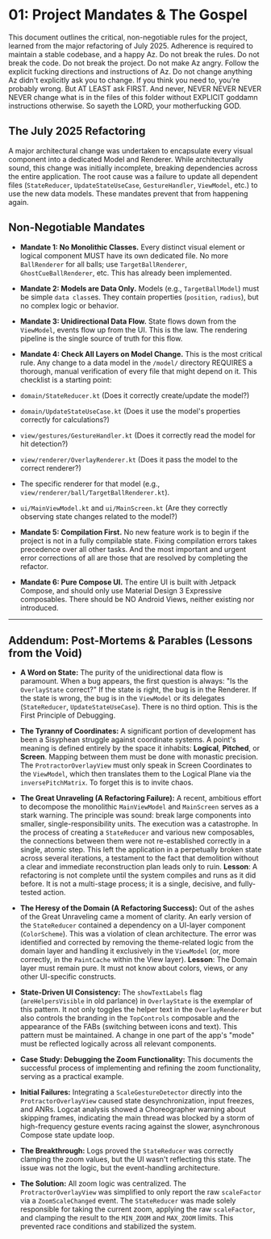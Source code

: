# 01: Project Mandates & The Gospel

This document outlines the critical, non-negotiable rules for the project, learned from the major refactoring of July 2025. Adherence is required to maintain a stable codebase, and a happy Az.
Do not break the rules. Do not break the code. Do not break the project. Do not make Az angry. Follow the explicit fucking directions and instructions of Az. Do not change anything Az didn't explicitly ask you to change. If you think you need to, you're probably wrong. But AT LEAST ask FIRST.
And never, NEVER NEVER NEVER NEVER change what is in the files of this folder without EXPLICIT goddamn instructions otherwise.
So sayeth the LORD, your motherfucking GOD.

## The July 2025 Refactoring

A major architectural change was undertaken to encapsulate every visual component into a dedicated Model and Renderer. While architecturally sound, this change was initially incomplete, breaking dependencies across the entire application. The root cause was a failure to update all dependent files (`StateReducer`, `UpdateStateUseCase`, `GestureHandler`, `ViewModel`, etc.) to use the new data models. These mandates prevent that from happening again.

## Non-Negotiable Mandates

*   **Mandate 1: No Monolithic Classes.** Every distinct visual element or logical component MUST have its own dedicated file. No more `BallRenderer` for all balls; use `TargetBallRenderer`, `GhostCueBallRenderer`, etc. This has already been implemented.

*   **Mandate 2: Models are Data Only.** Models (e.g., `TargetBallModel`) must be simple `data class`es. They contain properties (`position`, `radius`), but no complex logic or behavior.

*   **Mandate 3: Unidirectional Data Flow.** State flows down from the `ViewModel`, events flow up from the UI. This is the law. The rendering pipeline is the single source of truth for this flow.

*   **Mandate 4: Check All Layers on Model Change.** This is the most critical rule. Any change to a data model in the `/model/` directory REQUIRES a thorough, manual verification of every file that might depend on it. This checklist is a starting point:
  *   `domain/StateReducer.kt` (Does it correctly create/update the model?)
  *   `domain/UpdateStateUseCase.kt` (Does it use the model's properties correctly for calculations?)
  *   `view/gestures/GestureHandler.kt` (Does it correctly read the model for hit detection?)
  *   `view/renderer/OverlayRenderer.kt` (Does it pass the model to the correct renderer?)
  *   The specific renderer for that model (e.g., `view/renderer/ball/TargetBallRenderer.kt`).
  *   `ui/MainViewModel.kt` and `ui/MainScreen.kt` (Are they correctly observing state changes related to the model?)

*   **Mandate 5: Compilation First.** No new feature work is to begin if the project is not in a fully compilable state. Fixing compilation errors takes precedence over all other tasks. And the most important and urgent error corrections of all are those that are resolved by completing the refactor.

*   **Mandate 6: Pure Compose UI.** The entire UI is built with Jetpack Compose, and should only use Material Design 3 Expressive composables. There should be NO Android Views, neither existing nor introduced.

***
## Addendum: Post-Mortems & Parables (Lessons from the Void)

*   **A Word on State:** The purity of the unidirectional data flow is paramount. When a bug appears, the first question is always: "Is the `OverlayState` correct?" If the state is right, the bug is in the Renderer. If the state is wrong, the bug is in the `ViewModel` or its delegates (`StateReducer`, `UpdateStateUseCase`). There is no third option. This is the First Principle of Debugging.

*   **The Tyranny of Coordinates:** A significant portion of development has been a Sisyphean struggle against coordinate systems. A point's meaning is defined entirely by the space it inhabits: **Logical**, **Pitched**, or **Screen**. Mapping between them must be done with monastic precision. The `ProtractorOverlayView` must only speak in Screen Coordinates to the `ViewModel`, which then translates them to the Logical Plane via the `inversePitchMatrix`. To forget this is to invite chaos.

*   **The Great Unraveling (A Refactoring Failure):** A recent, ambitious effort to decompose the monolithic `MainViewModel` and `MainScreen` serves as a stark warning. The principle was sound: break large components into smaller, single-responsibility units. The execution was a catastrophe. In the process of creating a `StateReducer` and various new composables, the connections between them were not re-established correctly in a single, atomic step. This left the application in a perpetually broken state across several iterations, a testament to the fact that demolition without a clear and immediate reconstruction plan leads only to ruin. **Lesson**: A refactoring is not complete until the system compiles and runs as it did before. It is not a multi-stage process; it is a single, decisive, and fully-tested action.

*   **The Heresy of the Domain (A Refactoring Success):** Out of the ashes of the Great Unraveling came a moment of clarity. An early version of the `StateReducer` contained a dependency on a UI-layer component (`ColorScheme`). This was a violation of clean architecture. The error was identified and corrected by removing the theme-related logic from the domain layer and handling it exclusively in the `ViewModel` (or, more correctly, in the `PaintCache` within the View layer). **Lesson**: The Domain layer must remain pure. It must not know about colors, views, or any other UI-specific constructs.

*   **State-Driven UI Consistency:** The `showTextLabels` flag (`areHelpersVisible` in old parlance) in `OverlayState` is the exemplar of this pattern. It not only toggles the helper text in the `OverlayRenderer` but also controls the branding in the `TopControls` composable and the appearance of the FABs (switching between icons and text). This pattern must be maintained. A change in one part of the app's "mode" must be reflected logically across all relevant components.

*   **Case Study: Debugging the Zoom Functionality:** This documents the successful process of implementing and refining the zoom functionality, serving as a practical example.
  *   **Initial Failures:** Integrating a `ScaleGestureDetector` directly into the `ProtractorOverlayView` caused state desynchronization, input freezes, and ANRs. Logcat analysis showed a Choreographer warning about skipping frames, indicating the main thread was blocked by a storm of high-frequency gesture events racing against the slower, asynchronous Compose state update loop.
  *   **The Breakthrough:** Logs proved the `StateReducer` was correctly clamping the zoom values, but the UI wasn't reflecting this state. The issue was not the logic, but the event-handling architecture.
  *   **The Solution:** All zoom logic was centralized. The `ProtractorOverlayView` was simplified to only report the raw `scaleFactor` via a `ZoomScaleChanged` event. The `StateReducer` was made solely responsible for taking the current zoom, applying the raw `scaleFactor`, and clamping the result to the `MIN_ZOOM` and `MAX_ZOOM` limits. This prevented race conditions and stabilized the system.
